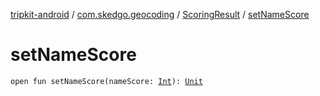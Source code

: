 [tripkit-android](../../index.md) / [com.skedgo.geocoding](../index.md) / [ScoringResult](index.md) / [setNameScore](./set-name-score.md)

# setNameScore

`open fun setNameScore(nameScore: `[`Int`](https://kotlinlang.org/api/latest/jvm/stdlib/kotlin/-int/index.html)`): `[`Unit`](https://kotlinlang.org/api/latest/jvm/stdlib/kotlin/-unit/index.html)
